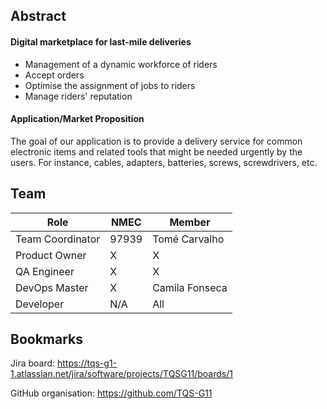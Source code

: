 ## Abstract

#### Digital marketplace for last-mile deliveries
* Management of a dynamic workforce of riders
* Accept orders
* Optimise the assignment of jobs to riders
* Manage riders' reputation

#### Application/Market Proposition

The goal of our application is to provide a delivery service for common electronic items and related tools that might be needed urgently by the users. For instance, cables, adapters, batteries, screws, screwdrivers, etc.


## Team

| Role             | NMEC  | Member         |
| ---------------- | ----- | -------------- |
| Team Coordinator | 97939 | Tomé Carvalho  |
| Product Owner    | X     | X              |
| QA Engineer      | X     | X              |
| DevOps Master    | X     | Camila Fonseca |
| Developer        | N/A   | All            |

## Bookmarks

Jira board: https://tqs-g1-1.atlassian.net/jira/software/projects/TQSG11/boards/1

GitHub organisation: https://github.com/TQS-G11
